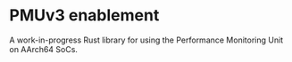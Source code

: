 # PMUv3 enablement

A work-in-progress Rust library for using the Performance Monitoring Unit on AArch64 SoCs.
